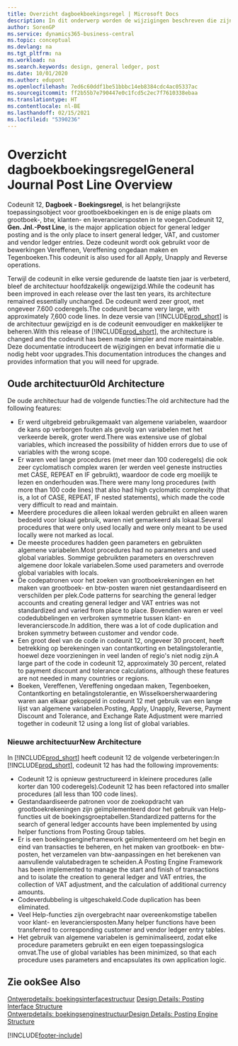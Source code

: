 ```yaml
---
title: Overzicht dagboekboekingsregel | Microsoft Docs
description: In dit onderwerp worden de wijzigingen beschreven die zijn doorgevoerd in Codeunit 12, **Dagboek - Boekingsregel**, het belangrijkste toepassingsobject voor grootboekboekingen en de enige plaats om grootboek-, btw-, klanten- en leveranciersposten in te voegen.
author: SorenGP
ms.service: dynamics365-business-central
ms.topic: conceptual
ms.devlang: na
ms.tgt_pltfrm: na
ms.workload: na
ms.search.keywords: design, general ledger, post
ms.date: 10/01/2020
ms.author: edupont
ms.openlocfilehash: 7ed6c60ddf1be51bbbc14eb8384cdc4ac05337ac
ms.sourcegitcommit: ff2b55b7e790447e0c1fcd5c2ec7f7610338ebaa
ms.translationtype: HT
ms.contentlocale: nl-BE
ms.lasthandoff: 02/15/2021
ms.locfileid: "5390236"
---
```

# <a name="general-journal-post-line-overview"></a><span data-ttu-id="28c8e-103">Overzicht dagboekboekingsregel</span><span class="sxs-lookup"><span data-stu-id="28c8e-103">General Journal Post Line Overview</span></span>
<span data-ttu-id="28c8e-104">Codeunit 12, **Dagboek - Boekingsregel**, is het belangrijkste toepassingsobject voor grootboekboekingen en is de enige plaats om grootboek-, btw, klanten- en leveranciersposten in te voegen.</span><span class="sxs-lookup"><span data-stu-id="28c8e-104">Codeunit 12, **Gen. Jnl.-Post Line**, is the major application object for general ledger posting and is the only place to insert general ledger, VAT, and customer and vendor ledger entries.</span></span> <span data-ttu-id="28c8e-105">Deze codeunit wordt ook gebruikt voor de bewerkingen Vereffenen, Vereffening ongedaan maken en Tegenboeken.</span><span class="sxs-lookup"><span data-stu-id="28c8e-105">This codeunit is also used for all Apply, Unapply and Reverse operations.</span></span>  
  
<span data-ttu-id="28c8e-106">Terwijl de codeunit in elke versie gedurende de laatste tien jaar is verbeterd, bleef de architectuur hoofdzakelijk ongewijzigd.</span><span class="sxs-lookup"><span data-stu-id="28c8e-106">While the codeunit has been improved in each release over the last ten years, its architecture remained essentially unchanged.</span></span> <span data-ttu-id="28c8e-107">De codeunit werd zeer groot, met ongeveer 7.600 coderegels.</span><span class="sxs-lookup"><span data-stu-id="28c8e-107">The codeunit became very large, with approximately 7,600 code lines.</span></span> <span data-ttu-id="28c8e-108">In deze versie van [!INCLUDE[prod_short](includes/prod_short.md)] is de architectuur gewijzigd en is de codeunit eenvoudiger en makkelijker te beheren.</span><span class="sxs-lookup"><span data-stu-id="28c8e-108">With this release of [!INCLUDE[prod_short](includes/prod_short.md)], the architecture is changed and the codeunit has been made simpler and more maintainable.</span></span> <span data-ttu-id="28c8e-109">Deze documentatie introduceert de wijzigingen en bevat informatie die u nodig hebt voor upgrades.</span><span class="sxs-lookup"><span data-stu-id="28c8e-109">This documentation introduces the changes and provides information that you will need for upgrade.</span></span>  
  
## <a name="old-architecture"></a><span data-ttu-id="28c8e-110">Oude architectuur</span><span class="sxs-lookup"><span data-stu-id="28c8e-110">Old Architecture</span></span>  
<span data-ttu-id="28c8e-111">De oude architectuur had de volgende functies:</span><span class="sxs-lookup"><span data-stu-id="28c8e-111">The old architecture had the following features:</span></span>  
  
* <span data-ttu-id="28c8e-112">Er werd uitgebreid gebruikgemaakt van algemene variabelen, waardoor de kans op verborgen fouten als gevolg van variabelen met het verkeerde bereik, groter werd.</span><span class="sxs-lookup"><span data-stu-id="28c8e-112">There was extensive use of global variables, which increased the possibility of hidden errors due to use of variables with the wrong scope.</span></span>  
* <span data-ttu-id="28c8e-113">Er waren veel lange procedures (met meer dan 100 coderegels) die ook zeer cyclomatisch complex waren (er werden veel geneste instructies met CASE, REPEAT en IF gebruikt), waardoor de code erg moeilijk te lezen en onderhouden was.</span><span class="sxs-lookup"><span data-stu-id="28c8e-113">There were many long procedures (with more than 100 code lines) that also had high cyclomatic complexity (that is, a lot of CASE, REPEAT, IF nested statements), which made the code very difficult to read and maintain.</span></span>  
* <span data-ttu-id="28c8e-114">Meerdere procedures die alleen lokaal werden gebruikt en alleen waren bedoeld voor lokaal gebruik, waren niet gemarkeerd als lokaal.</span><span class="sxs-lookup"><span data-stu-id="28c8e-114">Several procedures that were only used locally and were only meant to be used locally were not marked as local.</span></span>  
* <span data-ttu-id="28c8e-115">De meeste procedures hadden geen parameters en gebruikten algemene variabelen.</span><span class="sxs-lookup"><span data-stu-id="28c8e-115">Most procedures had no parameters and used global variables.</span></span> <span data-ttu-id="28c8e-116">Sommige gebruikten parameters en overschreven algemene door lokale variabelen.</span><span class="sxs-lookup"><span data-stu-id="28c8e-116">Some used parameters and overrode global variables with locals.</span></span>  
* <span data-ttu-id="28c8e-117">De codepatronen voor het zoeken van grootboekrekeningen en het maken van grootboek- en btw-posten waren niet gestandaardiseerd en verschilden per plek.</span><span class="sxs-lookup"><span data-stu-id="28c8e-117">Code patterns for searching the general ledger accounts and creating general ledger and VAT entries was not standardized and varied from place to place.</span></span> <span data-ttu-id="28c8e-118">Bovendien waren er veel codedubbelingen en verbroken symmetrie tussen klant- en leverancierscode.</span><span class="sxs-lookup"><span data-stu-id="28c8e-118">In addition, there was a lot of code duplication and broken symmetry between customer and vendor code.</span></span>  
* <span data-ttu-id="28c8e-119">Een groot deel van de code in codeunit 12, ongeveer 30 procent, heeft betrekking op berekeningen van contantkorting en betalingstolerantie, hoewel deze voorzieningen in veel landen of regio's niet nodig zijn.</span><span class="sxs-lookup"><span data-stu-id="28c8e-119">A large part of the code in codeunit 12, approximately 30 percent, related to payment discount and tolerance calculations, although these features are not needed in many countries or regions.</span></span>  
* <span data-ttu-id="28c8e-120">Boeken, Vereffenen, Vereffening ongedaan maken, Tegenboeken, Contantkorting en betalingstolerantie, en Wisselkoersherwaardering waren aan elkaar gekoppeld in codeunit 12 met gebruik van een lange lijst van algemene variabelen.</span><span class="sxs-lookup"><span data-stu-id="28c8e-120">Posting, Apply, Unapply, Reverse, Payment Discount and Tolerance, and Exchange Rate Adjustment were married together in codeunit 12 using a long list of global variables.</span></span>  
  
### <a name="new-architecture"></a><span data-ttu-id="28c8e-121">Nieuwe architectuur</span><span class="sxs-lookup"><span data-stu-id="28c8e-121">New Architecture</span></span>  
<span data-ttu-id="28c8e-122">In [!INCLUDE[prod_short](includes/prod_short.md)] heeft codeunit 12 de volgende verbeteringen:</span><span class="sxs-lookup"><span data-stu-id="28c8e-122">In [!INCLUDE[prod_short](includes/prod_short.md)], codeunit 12 has had the following improvements:</span></span>  
  
* <span data-ttu-id="28c8e-123">Codeunit 12 is opnieuw gestructureerd in kleinere procedures (alle korter dan 100 coderegels).</span><span class="sxs-lookup"><span data-stu-id="28c8e-123">Codeunit 12 has been refactored into smaller procedures (all less than 100 code lines).</span></span>  
* <span data-ttu-id="28c8e-124">Gestandaardiseerde patronen voor de zoekopdracht van grootboekrekeningen zijn geïmplementeerd door het gebruik van Help-functies uit de boekingsgroeptabellen.</span><span class="sxs-lookup"><span data-stu-id="28c8e-124">Standardized patterns for the search of general ledger accounts have been implemented by using helper functions from Posting Group tables.</span></span>  
* <span data-ttu-id="28c8e-125">Er is een boekingsengineframework geïmplementeerd om het begin en eind van transacties te beheren, en het maken van grootboek- en btw-posten, het verzamelen van btw-aanpassingen en het berekenen van aanvullende valutabedragen te scheiden.</span><span class="sxs-lookup"><span data-stu-id="28c8e-125">A Posting Engine Framework has been implemented to manage the start and finish of transactions and to isolate the creation to general ledger and VAT entries, the collection of VAT adjustment, and the calculation of additional currency amounts.</span></span>  
* <span data-ttu-id="28c8e-126">Codeverdubbeling is uitgeschakeld.</span><span class="sxs-lookup"><span data-stu-id="28c8e-126">Code duplication has been eliminated.</span></span>  
* <span data-ttu-id="28c8e-127">Veel Help-functies zijn overgebracht naar overeenkomstige tabellen voor klant- en leveranciersposten.</span><span class="sxs-lookup"><span data-stu-id="28c8e-127">Many helper functions have been transferred to corresponding customer and vendor ledger entry tables.</span></span>  
* <span data-ttu-id="28c8e-128">Het gebruik van algemene variabelen is geminimaliseerd, zodat elke procedure parameters gebruikt en een eigen toepassingslogica omvat.</span><span class="sxs-lookup"><span data-stu-id="28c8e-128">The use of global variables has been minimized, so that each procedure uses parameters and encapsulates its own application logic.</span></span>  
  
## <a name="see-also"></a><span data-ttu-id="28c8e-129">Zie ook</span><span class="sxs-lookup"><span data-stu-id="28c8e-129">See Also</span></span>  
<span data-ttu-id="28c8e-130">[Ontwerpdetails: boekingsinterfacestructuur](design-details-posting-interface-structure.md) </span><span class="sxs-lookup"><span data-stu-id="28c8e-130">[Design Details: Posting Interface Structure](design-details-posting-interface-structure.md) </span></span>  
[<span data-ttu-id="28c8e-131">Ontwerpdetails: boekingsenginestructuur</span><span class="sxs-lookup"><span data-stu-id="28c8e-131">Design Details: Posting Engine Structure</span></span>](design-details-posting-engine-structure.md)


[!INCLUDE[footer-include](includes/footer-banner.md)]